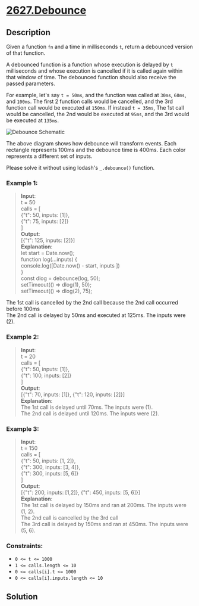 # [2627.Debounce][title]

## Description
Given a function `fn` and a time in milliseconds `t`, return a debounced version of that function.

A debounced function is a function whose execution is delayed by `t` milliseconds and whose execution is cancelled if it is called again within that window of time. The debounced function should also receive the passed parameters.

For example, let's say `t = 50ms`, and the function was called at `30ms`, `60ms`, and `100ms`. The first 2 function calls would be cancelled, and the 3rd function call would be executed at `150ms`. If instead `t = 35ms`, The 1st call would be cancelled, the 2nd would be executed at `95ms`, and the 3rd would be executed at `135ms`.

![Debounce Schematic](https://assets.leetcode.com/uploads/2023/04/08/screen-shot-2023-04-08-at-11048-pm.png)

The above diagram shows how debounce will transform events. Each rectangle represents 100ms and the debounce time is 400ms. Each color represents a different set of inputs.

Please solve it without using lodash's `_.debounce()` function.
 

### Example 1:    
>  __Input__:           
   t = 50      
   calls = [      
   {"t": 50, inputs: [1]},    
   {"t": 75, inputs: [2]}     
   ]         
   __Output__:       
   [{"t": 125, inputs: [2]}]                   
   __Explanation__:     
   let start = Date.now();    
   function log(...inputs) {     
   console.log([Date.now() - start, inputs ])      
   }     
   const dlog = debounce(log, 50);     
   setTimeout(() => dlog(1), 50);      
   setTimeout(() => dlog(2), 75);      

   The 1st call is cancelled by the 2nd call because the 2nd call occurred before 100ms      
   The 2nd call is delayed by 50ms and executed at 125ms. The inputs were (2).      


### Example 2:    
>  __Input__:           
   t = 20      
   calls = [      
   {"t": 50, inputs: [1]},    
   {"t": 100, inputs: [2]}    
   ]                   
   __Output__:       
   [{"t": 70, inputs: [1]}, {"t": 120, inputs: [2]}]                 
   __Explanation__:     
   The 1st call is delayed until 70ms. The inputs were (1).    
   The 2nd call is delayed until 120ms. The inputs were (2).      


### Example 3:    
>  __Input__:        
   t = 150     
   calls = [      
   {"t": 50, inputs: [1, 2]},    
   {"t": 300, inputs: [3, 4]},      
   {"t": 300, inputs: [5, 6]}    
   ]        
   __Output__:    
   [{"t": 200, inputs: [1,2]}, {"t": 450, inputs: [5, 6]}]                    
   __Explanation__:     
   The 1st call is delayed by 150ms and ran at 200ms. The inputs were (1, 2).    
   The 2nd call is cancelled by the 3rd call    
   The 3rd call is delayed by 150ms and ran at 450ms. The inputs were (5, 6).       
   

### Constraints:
- `0 <= t <= 1000`
- `1 <= calls.length <= 10`
- `0 <= calls[i].t <= 1000`
- `0 <= calls[i].inputs.length <= 10`

## Solution

```

```

[title]: https://leetcode.com/problems/debounce/
